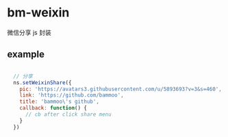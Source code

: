 bm-weixin
===============

微信分享 js 封装

## example
```javascript

  // 分享
  ns.setWeixinShare({
    pic: 'https://avatars3.githubusercontent.com/u/5893693?v=3&s=460',
    link: 'https://github.com/bammoo',
    title: 'bammoo\'s github',
    callback: function() {
      // cb after click share menu
    }
  })
```